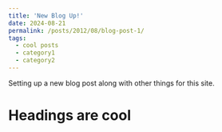 ```yaml
---
title: 'New Blog Up!'
date: 2024-08-21
permalink: /posts/2012/08/blog-post-1/
tags:
  - cool posts
  - category1
  - category2
---
```


Setting up a new blog post along with other things for this site.

Headings are cool
======